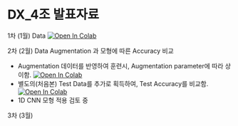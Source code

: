 # DX_4조 발표자료
1차 (1월) Data [![Open In Colab](https://colab.research.google.com/assets/colab-badge.svg)](https://colab.research.google.com/drive/1wy157xDkvrJEHMWzoVIQxL06qMXkpTv7)

2차 (2월) Data Augmentation 과 모형에 따른 Accuracy 비교         


* Augmentation 데이터를 반영하여 훈련시, Augmentation parameter에 따라 상이함.
 [![Open In Colab](https://colab.research.google.com/assets/colab-badge.svg)](https://github.com/caplove/DX_team_4_repo/blob/main/Team_4_Augment_DNN.ipynb)
* 별도의(처음본) Test Data를 추가로 획득하여, Test Accuracy를 비교함. [![Open In Colab](https://colab.research.google.com/assets/colab-badge.svg)](https://github.com/caplove/DX_team_4_repo/blob/main/Batch4.ipynb)
* 1D CNN 모형 적용 검토 중



3차 (3월)





